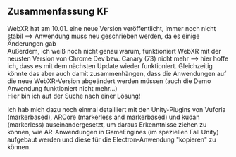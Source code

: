 ## Zusammenfassung KF
WebXR hat am 10.01. eine neue Version veröffentlicht, immer noch nicht stabil ==> Anwendung muss neu geschrieben werden, da es einige Änderungen gab  
Außerdem, ich weiß noch nicht genau warum, funktioniert WebXR mit der neusten Version von Chrome Dev bzw. Canary (73) nicht mehr --> hier hoffe ich, dass es mit dem nächsten Update wieder funktioniert. Gleichzeitig könnte das aber auch damit zusammenhängen, dass die Anwendungen auf die neue WebXR-Version abgeändert werden müssen (auch die Demo Anwendung funktioniert nicht mehr…)  
Hier bin ich auf der Suche nach einer Lösung!  

Ich hab mich dazu noch einmal detailliert mit den Unity-Plugins von Vuforia (markerbased), ARCore (markerless and markerbased) und kudan (markerless) auseinandergesetzt, um daraus Erkenntnisse ziehen zu können, wie AR-Anwendungen in GameEngines (im speziellen Fall Unity) aufgebaut werden und diese für die Electron-Anwendung "kopieren" zu können.  

